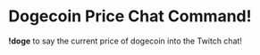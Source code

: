 # Dogecoin Price Chat Command!

**!doge** to say the current price of dogecoin into the Twitch chat!

